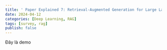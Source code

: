 ```yaml
---
title: ' Paper Explained 7: Retrieval-Augmented Generation for Large Language Models '
date: 2024-04-12
categories: [Deep Learning, RAG]
tags: [survey, rag]
publish: false
---
```


Đây là demo
